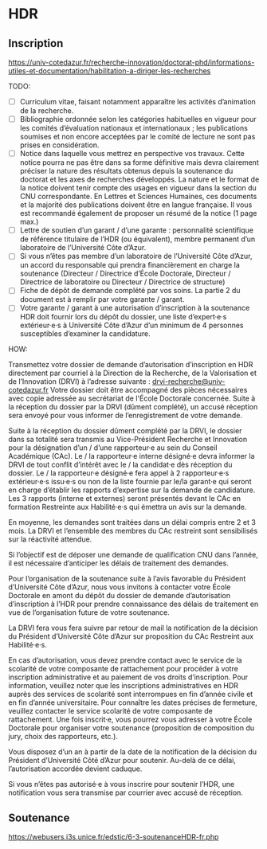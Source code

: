 # HDR

## Inscription

https://univ-cotedazur.fr/recherche-innovation/doctorat-phd/informations-utiles-et-documentation/habilitation-a-diriger-les-recherches

TODO:

- [ ] Curriculum vitae, faisant notamment apparaître les activités d’animation de la recherche.
- [ ] Bibliographie ordonnée selon les catégories habituelles en vigueur pour les comités d’évaluation nationaux et internationaux ; les publications soumises et non encore acceptées par le comité de lecture ne sont pas prises en considération.
- [ ] Notice dans laquelle vous mettrez en perspective vos travaux. Cette notice pourra ne pas être dans sa forme définitive mais devra clairement préciser la nature des résultats obtenus depuis la soutenance du doctorat et les axes de recherches développés. La nature et le format de la notice doivent tenir compte des usages en vigueur dans la section du CNU correspondante. En Lettres et Sciences Humaines, ces documents et la majorité des publications doivent être en langue française. Il vous est recommandé également de proposer un résumé de la notice (1 page max.)
- [ ] Lettre de soutien d’un garant / d’une garante : personnalité scientifique de référence titulaire de l’HDR (ou équivalent), membre permanent d’un laboratoire de l’Université Côte d’Azur.
- [ ] Si vous n’êtes pas membre d’un laboratoire de l’Université Côte d’Azur, un accord du responsable qui prendra financièrement en charge la soutenance (Directeur / Directrice d’École Doctorale, Directeur / Directrice de laboratoire ou Directeur / Directrice de structure)
- [ ] Fiche de dépôt de demande complété par vos soins. La partie 2 du document est à remplir par votre garante / garant.
- [ ] Votre garante / garant à une autorisation d’inscription à la soutenance HDR doit fournir lors du dépôt du dossier, une liste d’expert·e·s extérieur·e·s à Université Côte d’Azur d’un minimum de 4 personnes susceptibles d’examiner la candidature.

HOW:

Transmettez votre dossier de demande d’autorisation d’inscription en HDR directement par courriel à la Direction de la Recherche, de la Valorisation et de l’Innovation (DRVI) à l’adresse suivante : drvi-recherche@univ-cotedazur.fr
Votre dossier doit être accompagné des pièces nécessaires avec copie adressée au secrétariat de l'École Doctorale concernée.
Suite à la réception du dossier par la DRVI (dûment complété), un accusé réception sera envoyé pour vous informer de l’enregistrement de votre demande.

Suite à la réception du dossier dûment complété par la DRVI, le dossier dans sa totalité sera transmis au Vice-Président Recherche et Innovation pour la désignation d’un / d’une rapporteur·e au sein du Conseil Académique (CAc).
Le / la rapporteur·e interne désigné·e devra informer la DRVI de tout conflit d’intérêt avec le / la candidat·e dès réception du dossier.
Le / la rapporteur·e désigné·e fera appel à 2 rapporteur·e·s extérieur·e·s issu·e·s ou non de la liste fournie par le/la garant·e qui seront en charge d’établir les rapports d’expertise sur la demande de candidature.
Les 3 rapports (interne et externes) seront présentés devant le CAc en formation Restreinte aux Habilité·e·s qui émettra un avis sur la demande.

 En moyenne, les demandes sont traitées dans un délai compris entre 2 et 3 mois. La DRVI et l’ensemble des membres du CAc restreint sont sensibilisés sur la réactivité attendue.

Si l’objectif est de déposer une demande de qualification CNU dans l’année, il est nécessaire d’anticiper les délais de traitement des demandes.

Pour l’organisation de la soutenance suite à l’avis favorable du Président d’Université Côte d’Azur, nous vous invitons à contacter votre École Doctorale en amont du dépôt du dossier de demande d’autorisation d’inscription à l’HDR pour prendre connaissance des délais de traitement en vue de l’organisation future de votre soutenance.  

 La DRVI fera vous fera suivre par retour de mail la notification de la décision du Président d’Université Côte d’Azur sur proposition du CAc Restreint aux Habilité·e·s.
 
En cas d’autorisation, vous devez prendre contact avec le service de la scolarité de votre composante de rattachement pour procéder à votre inscription administrative et au paiement de vos droits d’inscription. Pour information, veuillez noter que les inscriptions administratives en HDR auprès des services de scolarité sont interrompues en fin d’année civile et en fin d’année universitaire. Pour connaître les dates précises de fermeture, veuillez contacter le service scolarité de votre composante de rattachement. Une fois inscrit·e, vous pourrez vous adresser à votre École Doctorale pour organiser votre soutenance (proposition de composition du jury, choix des rapporteurs, etc.).

Vous disposez d’un an à partir de la date de la notification de la décision du Président d’Université Côté d’Azur pour soutenir. Au-delà de ce délai, l’autorisation accordée devient caduque.

Si vous n’êtes pas autorisé·e à vous inscrire pour soutenir l’HDR, une notification vous sera transmise par courrier avec accusé de réception.

## Soutenance

https://webusers.i3s.unice.fr/edstic/6-3-soutenanceHDR-fr.php